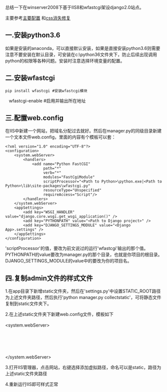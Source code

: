 总结一下在winserver2008下基于IIS8和wfastcgi架设django2.0站点。

主要参考[主要配置]( https://blog.csdn.net/gzlaiyonghao/article/details/70243639) 和[css消失修复](https://blog.csdn.net/qq_18075613/article/details/56970016) 

## 一.安装python3.6

如果是安装的anaconda，可以直接默认安装，如果是直接安装python3.6则需要注意不要安装在默认目录，可安装在c:\\python36文件夹下，防止后续出现调用python的权限等各种问题。安装时注意选择环境变量的配置。

## 二.安装wfastcgi
    
    pip install wfastcgi #安装wfastcgi模块  
    wfastcgi-enable #启用并输出所在地址
    
## 三.配置web.config

在IIS中新建一个网站，把域名分配过去就好。然后在manager.py的同级目录新建一个文本文件web.config，里面的内容有个模板可以套：

    <?xml version="1.0" encoding="UTF-8"?>
    <configuration>
        <system.webServer>
            <handlers>
                <add name="Python FastCGI" 
                     path="*" 
                     verb="*" 
                     modules="FastCgiModule" 
                     scriptProcessor="<Path to Python>\python.exe|<Path to Python>\lib\site-packages\wfastcgi.py" 
                     resourceType="Unspecified" 
                     requireAccess="Script"/>
            </handlers>
        </system.webServer>
        <appSettings>
            <add key="WSGI_HANDLER" value="django.core.wsgi.get_wsgi_application()" />
            <add key="PYTHONPATH" value="<Path to Django project>" />
            <add key="DJANGO_SETTINGS_MODULE" value="<Django App>.settings" />
        </appSettings>
    </configuration>

'scriptProcessor'的值，要改为前文说过的运行'wfastcgi'输出的那个值。PYTHONPATH的value要改为manager.py的那个目录，也就是你项目的根目录。DJANGO_SETTINGS_MODULE的value中的<Django App>要改为你的项目名。

## 四.复制admin文件的样式文件
1.在app目录下新增static文件夹，然后在'settings.py'中设置STATIC_ROOT路径为上述文件夹路径，然后执行'python manager.py collectstatic'，可将静态文件复制到static文件夹下。

2.在上述static文件夹下新建web.config文件，模板如下
    <?xml version="1.0" encoding="UTF-8"?>  
    <configuration>  
      <system.webServer>  
        <!-- this configuration overrides the FastCGI handler to let IIS serve the static files -->  
        <handlers>  
        <clear/>  
          <add name="StaticFile" path="*" verb="*" modules="StaticFileModule" resourceType="File" requireAccess="Read" />  
        </handlers>  
      </system.webServer>  
    </configuration>  
    
3.打开IIS管理器，点击网站，右键选择添加虚拟路径，命名可以是static，路径为上述static文件夹路径

4.重新运行IIS即可样式正常
